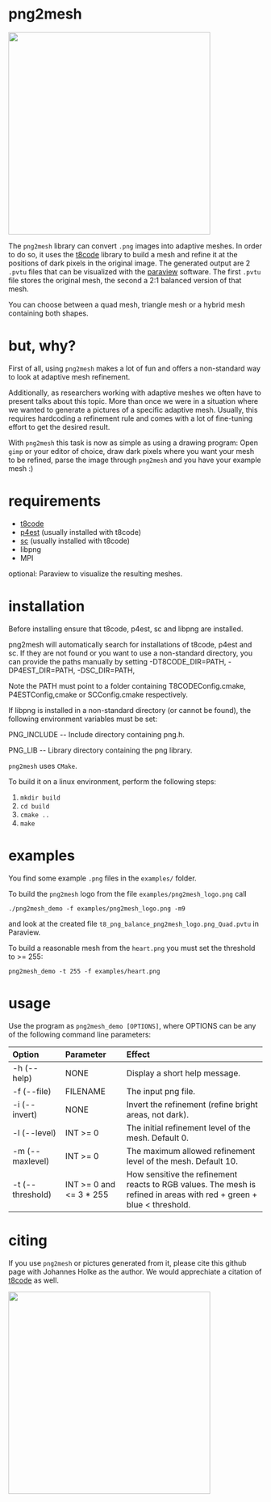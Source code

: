 # png2mesh

<img src="https://github.com/holke/png2mesh/blob/main/logo/png2mesh_logo_mesh.png?raw=true" width="400" height="400" />

The `png2mesh` library can convert `.png` images into adaptive meshes.
In order to do so, it uses the [t8code](https://github.com/dlr-amr/t8code/) library to build a mesh and refine it at the positions of dark pixels in the original image.
The generated output are 2 `.pvtu` files that can be visualized with the [paraview](https://www.paraview.org/) software. The first `.pvtu` file stores the original mesh, the second a 2:1 balanced version of that mesh.


You can choose between a quad mesh, triangle mesh or a hybrid mesh containing both shapes.

# but, why?

First of all, using `png2mesh` makes a lot of fun and offers a non-standard way to look at adaptive mesh refinement. 

Additionally, as researchers working with adaptive meshes we often have to present talks about this topic. More than once we were in a situation where
we wanted to generate a pictures of a specific adaptive mesh. Usually, this requires hardcoding a refinement rule and comes with a lot of fine-tuning effort to get the desired result.

With `png2mesh` this task is now as simple as using a drawing program: Open `gimp` or your editor of choice, draw dark pixels where you want your mesh to be refined, parse the image through `png2mesh` and you have your example mesh :)

# requirements

- [t8code](https://github.com/dlr-amr/t8code/)
- [p4est](https://github.com/cburstedde/p4est) (usually installed with t8code)
- [sc](https://github.com/cburstedde/libsc)    (usually installed with t8code)
- libpng
- MPI

optional: Paraview to visualize the resulting meshes.

# installation

Before installing ensure that t8code, p4est, sc and libpng are installed.

png2mesh will automatically search for installations of t8code, p4est and sc.
If they are not found or you want to use a non-standard directory, you can provide the paths manually by setting
-DT8CODE_DIR=PATH,
-DP4EST_DIR=PATH,
-DSC_DIR=PATH,

Note the PATH must point to a folder containing T8CODEConfig.cmake, P4ESTConfig,cmake or SCConfig.cmake respectively.

If libpng is installed in a non-standard directory (or cannot be found),
the following environment variables must be set:

PNG_INCLUDE -- Include directory containing png.h.

PNG_LIB -- Library directory containing the png library.



`png2mesh` uses `CMake`. 

To build it on a linux environment, perform the following steps:

1. `mkdir build`
2. `cd build`
3. `cmake ..`
4. `make`

# examples


You find some example `.png` files in the `examples/` folder.

To build the `png2mesh` logo from the file `examples/png2mesh_logo.png` call

`./png2mesh_demo -f examples/png2mesh_logo.png -m9`

and look at the created file `t8_png_balance_png2mesh_logo.png_Quad.pvtu` in Paraview.


To build a reasonable mesh from the `heart.png` you must set the threshold to >= 255:

`png2mesh_demo -t 255 -f examples/heart.png`

# usage

Use the program as `png2mesh_demo [OPTIONS]`, where OPTIONS can be any of the following command line parameters:

| Option        | Parameter     | Effect  |
|:------------- |:-------------|:-----|
| -h (--help)       | NONE      | Display a short help message. |
| -f (--file)       | FILENAME  | The input png file. |
| -i (--invert)     | NONE      | Invert the refinement (refine bright areas, not dark). |
| -l (--level)      | INT >= 0  | The initial refinement level of the mesh. Default 0. |
| -m (--maxlevel)   | INT >= 0  | The maximum allowed refinement level of the mesh. Default 10. |
| -t (--threshold)  | INT >= 0 and <= 3 * 255 | How sensitive the refinement reacts to RGB values. The mesh is refined in areas with red + green + blue < threshold. |

# citing

If you use `png2mesh` or pictures generated from it, please cite this github page with Johannes Holke as the author. We would apprechiate a citation of [t8code](https://github.com/dlr-amr/t8code/) as well.

<img src="https://github.com/holke/png2mesh/blob/main/logo/smiley_mesh.png?raw=true" width="400" height="400" />

